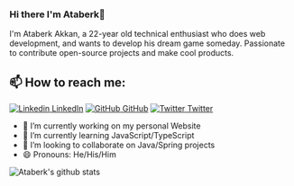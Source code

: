 ### Hi there I'm Ataberk👋
I'm Ataberk Akkan, a 22-year old technical enthusiast who does web development, and wants to develop his dream game someday. Passionate to contribute open-source projects and make cool products.<br>
## 📫 How to reach me: 
[![Linkedin](https://i.stack.imgur.com/gVE0j.png) LinkedIn](https://www.linkedin.com/in/ataberk-akkan-63374a208/) [![GitHub](https://i.stack.imgur.com/tskMh.png) GitHub](https://github.com/ataberkakkan) [![Twitter](http://i.imgur.com/wWzX9uB.png) Twitter](https://twitter.com/ataberkakkan13)
<!--
Here are some ideas to get you started:
- 🤔 I’m looking for help with ...
- 💬 Ask me about ...
- 📫 How to reach me: ...
- 😄 Pronouns: ...
- ⚡ Fun fact: ...
-->

- 🔭 I’m currently working on my personal Website
- 🌱 I’m currently learning JavaScript/TypeScript
- 👯 I’m looking to collaborate on Java/Spring projects
- 😄 Pronouns: He/His/Him



![Ataberk's github stats](https://github-readme-stats.vercel.app/api?username=ataberkakkan&show_icons=true&theme=dark)
<!-- ![Ataberk's most used languages](https://github-readme-stats.vercel.app/api/top-langs/?username=ataberkakkan&theme=dark) -->

<!---
ataberkakkan/ataberkakkan is a ✨ special ✨ repository because its `README.md` (this file) appears on your GitHub profile.
You can click the Preview link to take a look at your changes.
--->
